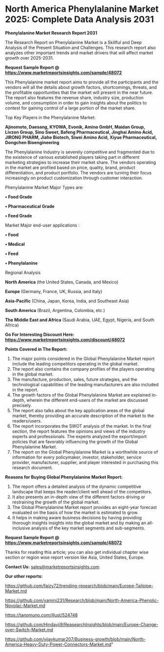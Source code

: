 # North America Phenylalanine Market 2025: Complete Data Analysis 2031

<strong>Phenylalanine Market Research Report 2031</strong>

The Research Report on Phenylalanine Market is a Skillful and Deep Analysis of the Present Situation and Challenges. This research report also analyzes other important trends and market drivers that will affect market growth over 2025-2031.

<strong>Request Sample Report @ <a href=https://www.marketreportsinsights.com/sample/48072>https://www.marketreportsinsights.com/sample/48072</a></strong>

This Phenylalanine market report aims to provide all the participants and the vendors will all the details about growth factors, shortcomings, threats, and the profitable opportunities that the market will present in the near future. The report also features the revenue share, industry size, production volume, and consumption in order to gain insights about the politics to contest for gaining control of a large portion of the market share.

Top Key Players in the Phenylalanine Market:

<strong>Ajinomoto, Daesang, KYOWA, Evonik, Amino GmbH, Maidan Group, Livzon Group, Sino Sweet, Bafeng Pharmaceutical, Jinghai Amino Acid, JIRONG PHARM, Jiahe Biotech, Siwei Amino Acid, Xiyue Pharmaceutical, Dongchen Bioengineering</strong>

The Phenylalanine Industry is severely competitive and fragmented due to the existence of various established players taking part in different marketing strategies to increase their market share. The vendors operating in the market are profiled based on price, quality, brand, product differentiation, and product portfolio. The vendors are turning their focus increasingly on product customization through customer interaction.

Phenylalanine Market Major Types are:

<strong>•  Food Grade

•  Pharmaceutical Grade

•  Feed Grade</strong>

Market Major end-user applications :

<strong>•  Food

•  Medical

•  Feed

•  Phenylalanine</strong>

Regional Analysis

</u><strong><b>North America</b></strong> (the United States, Canada, and Mexico)

<strong><b>Europe </b></strong>(Germany, France, UK, Russia, and Italy)

<strong><b>Asia-Pacific</b></strong> (China, Japan, Korea, India, and Southeast Asia)

<strong><b>South America</b></strong> (Brazil, Argentina, Colombia, etc.)

<strong><b>The Middle East and Africa</b></strong> (Saudi Arabia, UAE, Egypt, Nigeria, and South Africa)

<strong>Go For Interesting Discount Here: <a href=https://www.marketreportsinsights.com/discount/48072>https://www.marketreportsinsights.com/discount/48072</a></strong>

<strong>Points Covered in The Report:</strong>
<ol>
  <li>The major points considered in the Global Phenylalanine Market report include the leading competitors operating in the global market.</li>
  <li>The report also contains the company profiles of the players operating in the global market.</li>
  <li>The manufacture, production, sales, future strategies, and the technological capabilities of the leading manufacturers are also included in the report.</li>
  <li>The growth factors of the Global Phenylalanine Market are explained in-depth, wherein the different end-users of the market are discussed precisely.</li>
  <li>The report also talks about the key application areas of the global market, thereby providing an accurate description of the market to the readers/users.</li>
  <li>The report incorporates the SWOT analysis of the market. In the final section, the report features the opinions and views of the industry experts and professionals. The experts analyzed the export/import policies that are favorably influencing the growth of the Global Phenylalanine Market.</li>
  <li>The report on the Global Phenylalanine Market is a worthwhile source of information for every policymaker, investor, stakeholder, service provider, manufacturer, supplier, and player interested in purchasing this research document.</li>
</ol>
<strong>Reasons for Buying Global Phenylalanine Market Report:</strong>

<ol>
  <li>The report offers a detailed analysis of the dynamic competitive landscape that keeps the reader/client well ahead of the competitors.</li>
  <li>It also presents an in-depth view of the different factors driving or restraining the growth of the global market.</li>
  <li>The Global Phenylalanine Market report provides an eight-year forecast evaluated on the basis of how the market is estimated to grow.</li>
  <li>It helps in making aware business decisions by having providing thorough insights insights into the global market and by making an all-inclusive analysis of the key market segments and sub-segments.</li>
</ol>
<strong>Request Sample Report @ <a href=https://www.marketreportsinsights.com/sample/48072>https://www.marketreportsinsights.com/sample/48072</a></strong>


Thanks for reading this article; you can also get individual chapter wise section or region wise report version like Asia, United States, Europe.

<strong>Contact Us:</strong>
sales@marketreportsinsights.com

<strong>Our other reports:</strong>

<a href=https://github.com/faizy72/trending-research/blob/main/Europe-Tailpipe-Market.md>https://github.com/faizy72/trending-research/blob/main/Europe-Tailpipe-Market.md</a>

<a href=https://github.com/yamini231/Research/blob/main/North-America-Phenolic-Novolac-Market.md>https://github.com/yamini231/Research/blob/main/North-America-Phenolic-Novolac-Market.md</a>

<a href=https://tanomuno.com/illust/524748>https://tanomuno.com/illust/524748</a>

<a href=https://github.com/Hindavii9/ReasearchInsights/blob/main/Europe-Change-over-Switch-Market.md>https://github.com/Hindavii9/ReasearchInsights/blob/main/Europe-Change-over-Switch-Market.md</a>

<a href=https://github.com/vijaykumar207/Business-growth/blob/main/North-America-Heavy-Duty-Power-Connectors-Market.md>https://github.com/vijaykumar207/Business-growth/blob/main/North-America-Heavy-Duty-Power-Connectors-Market.md</a>"
  
